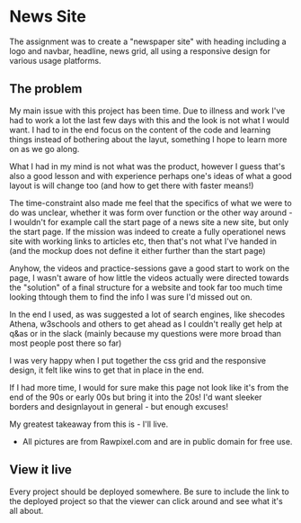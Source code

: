 # News Site

The assignment was to create a "newspaper site" with heading including a logo and navbar, headline, news grid, all using a responsive design for various usage platforms.

## The problem

My main issue with this project has been time. Due to illness and work I've had to work a lot the last few days with this and the look is not what I would want.
I had to in the end focus on the content of the code and learning things instead of bothering about the layut, something I hope to learn more on as we go along.

What I had in my mind is not what was the product, however I guess that's also a good lesson and with experience perhaps one's ideas of what a good layout is will change too (and how to get there with faster means!)

The time-constraint also made me feel that the specifics of what we were to do was unclear, whether it was form over function or the other way around - I wouldn't for example call the start page of a news site a new site, but only the start page.
If the mission was indeed to create a fully operationel news site with working links to articles etc, then that's not what I've handed in (and the mockup does not define it either further than the start page)

Anyhow, the videos and practice-sessions gave a good start to work on the page, I wasn't aware of how little the videos actually were directed towards the "solution" of a final structure for a website and took far too much time looking thtough them to find the info I was sure I'd missed out on.

In the end I used, as was suggested a lot of search engines, like shecodes Athena, w3schools and others to get ahead as I couldn't really get help at q&as or in the slack (mainly because my questions were more broad than most people post there so far)

I was very happy when I put together the css grid and the responsive design, it felt like wins to get that in place in the end.

If I had more time, I would for sure make this page not look like it's from the end of the 90s or early 00s but bring it into the 20s!
I'd want sleeker borders and designlayout in general - but enough excuses!

My greatest takeaway from this is - I'll live.

- All pictures are from Rawpixel.com and are in public domain for free use.

## View it live

Every project should be deployed somewhere. Be sure to include the link to the deployed project so that the viewer can click around and see what it's all about.
